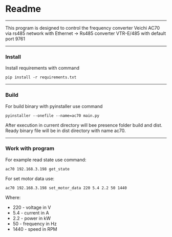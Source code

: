# Readme
***
This program is designed to control the frequency converter Veichi AC70 via rs485 network 
with Ethernet -> Rs485 converter VTR-E/485 with default port 9761
***
### Install
Install requirements with command
```commandline
pip install -r requirements.txt
```

---
### Build
For build binary with pyinstaller use command
``` commandline
pyinstaller --onefile --name=ac70 main.py
```
After execution in current directory will bee presence folder build and dist. Ready binary file will be in dist directory with name ac70.

---
### Work with program
For example read state use command:
```commandline
ac70 192.168.3.198 get_state
```
For set motor data use:
```commandline
ac70 192.168.3.198 set_motor_data 220 5.4 2.2 50 1440
```
Where: 
* 220 - voltage in V 
 *   5.4 - current in A 
 *   2.2 - power in kW 
 *   50 - frequency in Hz 
 *   1440 - speed in RPM 